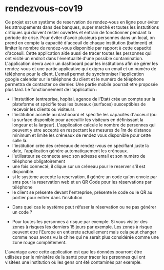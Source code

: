 # rendezvous-cov19
Ce projet est un système de reservation de rendez-vous en ligne pour éviter les attroupements dans des banques, super marché et toutes les instutitions critiques qui doivent rester ouvertes et entrain de fonctionner pendant la période de crise. Pour éviter d'avoir plusieurs personnes dans un local, on prend en compte la capacité d'acceuil de chaque institution (batiment) et limiter le nombre de rendez-vous disponible par rapport à cette capacité d'acceuil. Cette application aide aussi de tracer toutes les personnes qui ont visité un endroit dans l'éventualité d'une possible contamination.
L'application devra avoir un dashboard pour les institutions afin de gérer les rendez-vous et une partie applicative qui exigera un email et un numéro de téléphone pour le client. L'email permet de synchroniser l'application google calendar sur le téléphone du client et le numéro de téléphone permettra de contacter ce dernier.
Une partie mobile pourrait etre proposée plus tard.
Le fonctionnement de l'application :
- l'instutition (entreprise, hopital, agence de l'Etat) crée un compte sur la plateforme et spécifie tous les bureaux (surfaces) susceptibles de recevoir les clients ou visiteurs
- l'institution accède au dashboard et spécifie les capacités d'acceuil (ou la surface disponible pour acceuillir les visiteurs en définissant la longeur et la largeur). L'application calcule le nombre de personnes qui peuvent y etre accepté en respectant les mesures de 1m de distance minimum et limite les créneaux de rendez vous disponible pour cette salle là.
- l'institution crée des créneaux de rendez-vous en spécifiant juste la date, l'application génére automatiquement les créneaux.
- l'utilisateur se connecte avec son adresse email et son numéro de téléphone obligatoirement
- une fois connecté, il clique sur un créneau pour le reserver s'il est disponible. 
- si le système accepte la reservation, il génére un code qu'on envoie par sms pour la reservation web et un QR Code pour les réservations par téléphone
- le client se présente devant l'entreprise, présente le code ou le QR au portier pour entrer dans l'insitution
* Dans quel cas le système peut réfuser la réservation ou ne pas générer un code ?
- Pour toutes les personnes à risque par exemple. Si vous visiter des zones à risques les derniers 15 jours par exemple. Les zones à risque peuvent etre l'Europe en entierete actuellement mais cela peut changer comme nous avons vu la chine qui ne serait plus considérée comme une zone rouge complétement.

L'avantage avec cette application est que les données pourront être utilisées par le ministère de la santé pour tracer les personnes qui ont visitées une institution où les gens ont été contaminés par exemple.
